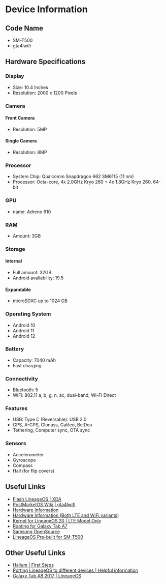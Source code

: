Device Information
==================

## Code Name
 - SM-T500
 - gta4lwifi

## Hardware Specifications
### Display
 - Size: 10.4 Inches
 - Resolution: 2000 x 1200 Pixels

### Camera
#### Front Camera
 - Resolution: 5MP

#### Single Camera
 - Resolution: 8MP

### Processor
 - System Chip: Qualcomm Snapdragon 662 SM6115 (11 nm) 
 - Processor: Octa-core, 4x 2.0GHz Kryo 260 + 4x 1.8GHz Kryo 260, 64-bit

### GPU
 - name: Adreno 610

### RAM
 - Amount: 3GB

### Storage
#### Internal
 - Full amount: 32GB
 - Android avaliability: 19.5
#### Expandable
 - microSDXC up to 1024 GB

### Operating System
 - Android 10
 - Android 11
 - Android 12

### Battery
 - Capacity: 7040 mAh 
 - Fast charging

### Connectivity
 - Bluetooth: 5
 - WiFi: 802.11 a, b, g, n, ac, dual-band; Wi-Fi Direct 

### Features
 - USB: Type C (Reversable): USB 2.0
 - GPS, A-GPS, Glonass, Galileo, BeiDou
 - Tethering, Computer sync, OTA sync 

### Sensors
 - Accelerometer
 - Gyroscope
 - Compass
 - Hall (for flip covers)   

## Useful Links
 - [Flash LineageOS | XDA](https://forum.xda-developers.com/t/guide-sm-t500-galaxy-tab-a7-10-4-flash-lineageos-or-any-other-gsi-rom.4378017/)
 - [PostMarketOS Wiki | gta4lwifi](https://wiki.postmarketos.org/wiki/Samsung_Galaxy_Tab_A7_(samsung-gta4lwifi))
 - [Hardware Information](https://www.gsmarena.com/samsung_galaxy_tab_a7_10_4_(2020)-10411.php)
 - [Hardware Information (Both LTE and WiFi variants)](https://www.phonearena.com/phones/Samsung-Galaxy-Tab-A7_id11531)
 - [Kernel for LineageOS 20 | LTE Model Only](https://github.com/chrmhoffmann/android_kernel_samsung_sm6115)
 - [Rooting for Galaxy Tab A7](https://forum.xda-developers.com/t/guide-sm-t500-t505-galaxy-tab-a7-10-4-unlock-bootloader-root-with-magisk.4185993/)
 - [Samsung OpenSource](https://opensource.samsung.com/uploadList)
 - [LineageOS Pre-built for SM-T500](https://forum.xda-developers.com/t/rom-sm-t500-samsung-galaxy-tab-a7-10-4-2020-lineageos-19-1-and-twrp-3-6-1.4421365/)

## Other Useful Links
 - [Halium | First Steps](https://docs.halium.org/en/latest/porting/first-steps.html)
 - [Porting LineageOS to different devices | Helpful information](https://fat-tire.github.io/porting-intro.html#Some_tips_on_porting_CyanogenMod_to_your_own_device)
 - [Galaxy Tab A8 2017 | LineageOS](https://github.com/LineageOS/android_device_samsung_gtowifi)